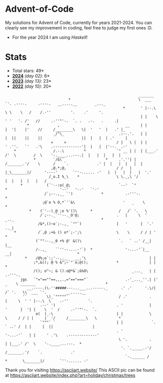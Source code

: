 # **Advent-of-Code**
My solutions for Advent of Code, currently for years 2021-2024.
You can clearly see my improvement in coding, feel free to judge my first ones :D.
- For the year 2024 I am using *Haskell*!

# Stats
- Total stars: 49*
- **[2024](https://github.com/Rionit/Advent-of-Code/tree/main/aoc2022)** _(day 02)_: 6*
- **[2023](https://github.com/Rionit/Advent-of-Code/tree/main/aoc2023)** _(day 13)_: 23*
- **[2022](https://github.com/Rionit/Advent-of-Code/tree/main/aoc2024)** _(day 10)_: 20*

```
                                                             _______      
                             *                               \  ___ `'. .----.     .----.   __.....__        _..._         
                                                      *       ' |--.\  \ \    \   /    /.-''         '.    .'     '.        
                                                              | |    \  ' '   '. /'   //     .-''"'-.  `. .   .-.   .     .|   
          *             ,                              __     | |     |  '|    |'    //     /________\   \|  '   '  |   .' |_ 
                      _/^\_                         .:--.'.   | |     |  ||    ||    ||                  ||  |   |  | .'     |
                     <     >                       / |   \ |  | |     ' .''.   `'   .'\    .-------------'|  |   |  |'--.  .-'
    *                 /.-.\         *              `" __ | |  | |___.' /'  \        /  \    '-.____...---.|  |   |  |   |  |  
             *        `/&\`                   *     .'.''| | /_______.'/    \      /    `.             .' |  |   |  |   |  |    
                     ,@.*;@,                       / /   | |_\_______|/      '----'       `''-...... -'   |  |   |  |   |  '.'
                    /_o.I %_\    *                 \ \._,\ '/                                             |  |   |  |   |   / 
       *           (`'--:o(_@;                      `--'  `"                     *                        '--'   '--'   `'-'  
                  /`;--.,__ `')             *          .-'''-.                                    *
                 ;@`o % O,*`'`&\                      '   _    \         *          
           *    (`'--)_@ ;o %'()\      *            /   /` '.   \      
                /`;--._`''--._O'@;                 .   |     \  '   _.._                                        *
               /&*,()~o`;-.,_ `""`)                |   '      |  '.' .._|   
    *          /`,@ ;+& () o*`;-';\                \    \     / / | '                     *
              (`""--.,_0 +% @' &()\                 `.   ` ..' /__| |__  
              /-.,_    ``''--....-'`)  *               '-...-'`|__   __|                              *
         *    /@%;o`:;'--,.__   __.'\                             | |  
             ;*,&(); @ % &^;~`"`o;@();             *              | |             *
             /(); o^~; & ().o@*&`;&%O\                    _..._   | | .-'''-.       
       jgs   `"="==""==,,,.,="=="==="`                 .-'_..._''.| |'   _    \ _______                                *
          __.----.(\-''#####---...___...-----._      .' .'      '.\/|  /` '.   \\  ___ `'.         __.....__       
        '`         \)_`"""""`                       / .'          .   |     \  ' ' |--.\  \    .-''         '.    
                .--' ')                            . '            |   '      |  '| |    \  '  /     .-''"'-.  `.   
              o(  )_-\                             | |            \    \     / / | |     |  '/     /________\   \          *
                `"""` `                            | |             `.   ` ..' /  | |     |  ||                  |  
                                                   . '                '-...-'`   | |     ' .'\    .-------------'   
                                                    \ '.          .              | |___.' /'  \    '-.____...---.  *    
                                                     '. `._____.-'/             /_______.'/    `.             .'   
                                                       `-.______ /      *       \_______|/       `''-...... -'      

```
Thank you for visiting https://asciiart.website/
This ASCII pic can be found at
https://asciiart.website/index.php?art=holiday/christmas/trees

